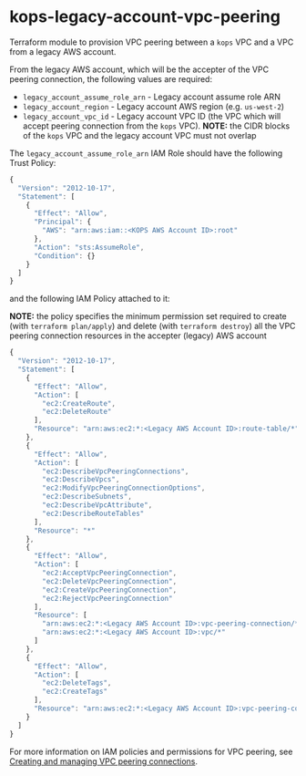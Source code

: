 # kops-legacy-account-vpc-peering

Terraform module to provision VPC peering between a `kops` VPC and a VPC from a legacy AWS account.

From the legacy AWS account, which will be the accepter of the VPC peering connection, the following values are required:

- `legacy_account_assume_role_arn` - Legacy account assume role ARN
- `legacy_account_region` -  Legacy account AWS region (e.g. `us-west-2`)
- `legacy_account_vpc_id` - Legacy account VPC ID (the VPC which will accept peering connection from the `kops` VPC). __NOTE:__ the CIDR blocks of the `kops` VPC and the legacy account VPC must not overlap

The `legacy_account_assume_role_arn` IAM Role should have the following Trust Policy:

```js
{
  "Version": "2012-10-17",
  "Statement": [
    {
      "Effect": "Allow",
      "Principal": {
        "AWS": "arn:aws:iam::<KOPS AWS Account ID>:root"
      },
      "Action": "sts:AssumeRole",
      "Condition": {}
    }
  ]
}
```

and the following IAM Policy attached to it:

__NOTE:__ the policy specifies the minimum permission set required to create (with `terraform plan/apply`) and delete (with `terraform destroy`) all the VPC peering connection resources in the accepter (legacy) AWS account

```js
{
  "Version": "2012-10-17",
  "Statement": [
    {
      "Effect": "Allow",
      "Action": [
        "ec2:CreateRoute",
        "ec2:DeleteRoute"
      ],
      "Resource": "arn:aws:ec2:*:<Legacy AWS Account ID>:route-table/*"
    },
    {
      "Effect": "Allow",
      "Action": [
        "ec2:DescribeVpcPeeringConnections",
        "ec2:DescribeVpcs",
        "ec2:ModifyVpcPeeringConnectionOptions",
        "ec2:DescribeSubnets",
        "ec2:DescribeVpcAttribute",
        "ec2:DescribeRouteTables"
      ],
      "Resource": "*"
    },
    {
      "Effect": "Allow",
      "Action": [
        "ec2:AcceptVpcPeeringConnection",
        "ec2:DeleteVpcPeeringConnection",
        "ec2:CreateVpcPeeringConnection",
        "ec2:RejectVpcPeeringConnection"
      ],
      "Resource": [
        "arn:aws:ec2:*:<Legacy AWS Account ID>:vpc-peering-connection/*",
        "arn:aws:ec2:*:<Legacy AWS Account ID>:vpc/*"
      ]
    },
    {
      "Effect": "Allow",
      "Action": [
        "ec2:DeleteTags",
        "ec2:CreateTags"
      ],
      "Resource": "arn:aws:ec2:*:<Legacy AWS Account ID>:vpc-peering-connection/*"
    }
  ]
}
```

For more information on IAM policies and permissions for VPC peering, see [Creating and managing VPC peering connections](https://docs.aws.amazon.com/vpc/latest/userguide/VPC_IAM.html#vpcpeeringiam).
